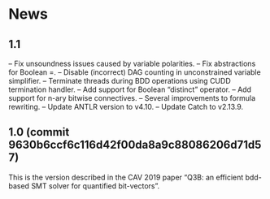 # News

## 1.1

– Fix unsoundness issues caused by variable polarities.
– Fix abstractions for Boolean =.
– Disable (incorrect) DAG counting in unconstrained variable simplifier.
– Terminate threads during BDD operations using CUDD termination handler.
– Add support for Boolean “distinct” operator.
– Add support for n-ary bitwise connectives.
– Several improvements to formula rewriting.
– Update ANTLR version to v4.10.
– Update Catch to v2.13.9.

## 1.0 (commit 9630b6ccf6c116d42f00da8a9c88086206d71d57)

This is the version described in the CAV 2019 paper “Q3B: an efficient bdd-based
SMT solver for quantified bit-vectors”.
